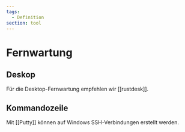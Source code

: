 ```yaml
---
tags:
  - Definition
section: tool
---
```

# Fernwartung

## Deskop

Für die Desktop-Fernwartung empfehlen wir [[rustdesk]].

## Kommandozeile

Mit [[Putty]] können auf Windows SSH-Verbindungen erstellt werden.